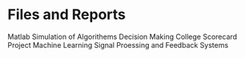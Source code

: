 # Files and Reports
Matlab Simulation of Algorithems
Decision Making College Scorecard Project 
Machine Learning
Signal Proessing and Feedback Systems

